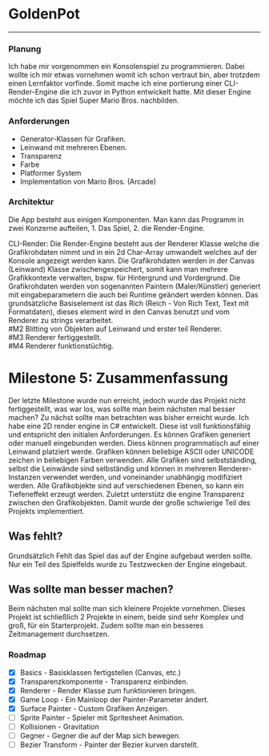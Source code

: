 # GoldenPot
---

### Planung
Ich habe mir vorgenommen ein Konsolenspiel zu programmieren. Dabei wollte ich mir etwas vornehmen womit ich schon vertraut bin, aber trotzdem einen Lernfaktor vorfinde. Somit mache ich eine portierung einer CLI-Render-Engine die ich zuvor in Python entwickelt hatte.
Mit dieser Engine möchte ich das Spiel Super Mario Bros. nachbilden.

### Anforderungen
* Generator-Klassen für Grafiken.
* Leinwand mit mehreren Ebenen.
* Transparenz
* Farbe
* Platformer System
* Implementation von Mario Bros. (Arcade)

### Architektur 
Die App besteht aus einigen Komponenten. Man kann das Programm in zwei Konzerne aufteilen, 1. Das Spiel, 2. die Render-Engine.  

CLI-Render:
   Die Render-Engine besteht aus der Renderer Klasse welche die Grafikrohdaten nimmt und in ein 2d Char-Array umwandelt welches auf der Konsole angezeigt werden kann.
   Die Grafikrohdaten werden in der Canvas (Leinwand) Klasse zwischengespeichert, somit kann man mehrere Grafikkontexte verwalten, bspw. für Hintergrund und Vordergrund.
   Die Grafikrohdaten werden von sogenannten Paintern (Maler/Künstler) generiert mit eingabeparametern die auch bei Runtime geändert werden können.
   Das grundsätzliche Basiselement ist das Rich (Reich - Von Rich Text, Text mit Formatdaten), dieses element wird in den Canvas benutzt und vom Renderer zu strings verarbeitet.  
   #M2 Blitting von Objekten auf Leinwand und erster teil Renderer.  
   #M3 Renderer fertiggestellt.  
   #M4 Renderer funktionstüchtig.
   
# Milestone 5: Zusammenfassung
Der letzte Milestone wurde nun erreicht, jedoch wurde das Projekt nicht fertiggestellt, was war los, was sollte man beim nächsten mal besser machen?
Zu nächst sollte man betrachten was bisher erreicht wurde.
Ich habe eine 2D render engine in C# entwickelt. Diese ist voll funktionsfähig und entspricht den initialen Anforderungen.
Es können Grafiken generiert oder manuell eingebunden werden. Diess können programmatisch auf einer Leinwand platziert werde.
Grafiken können beliebige ASCII oder UNICODE zeichen in beliebigen Farben verwenden.
Alle Grafiken sind selbstständing, selbst die Leinwände sind selbständig und können in mehreren Renderer-Instanzen verwendet werden, 
und voneinander unabhängig modifiziert werden.
Alle Grafikobjekte sind auf verschiedenen Ebenen, so kann ein Tiefeneffekt erzeugt werden.
Zuletzt unterstütz die engine Transparenz zwischen den Grafikobjekten.
Damit wurde der große schwierige Teil des Projekts implementiert.

## Was fehlt?
Grundsätzlich Fehlt das Spiel das auf der Engine aufgebaut werden sollte.
Nur ein Teil des Spielfelds wurde zu Testzwecken der Engine eingebaut.

## Was sollte man besser machen?
Beim nächsten mal sollte man sich kleinere Projekte vornehmen. Dieses Projekt ist schließlich 2 Projekte in einem, beide sind sehr Komplex und groß,
für ein Starterprojekt.
Zudem sollte man ein besseres Zeitmanagement durchsetzen.
  
  
### Roadmap
* [x] Basics                - Basisklassen fertigstellen (Canvas, etc.)
* [x] Transparenzkomponente - Transparenz einbinden.
* [X] Renderer              - Render Klasse zum funktionieren bringen.
* [X] Game Loop             - Ein Mainloop der Painter-Parameter ändert.
* [X] Surface Painter       - Custom Grafiken Anzeigen.
* [ ] Sprite Painter        - Spieler mit Spritesheet Animation.
* [ ] Kollisionen           - Gravitation
* [ ] Gegner                - Gegner die auf der Map sich bewegen.
* [ ] Bezier Transform      - Painter der Bezier kurven darstellt.
